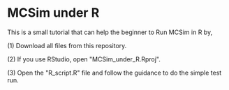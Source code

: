 # MCSim under R

This is a small tutorial that can help the beginner to Run MCSim in R by,

(1) Download all files from this repository.

(2) If you use RStudio, open "MCSim_under_R.Rproj".

(3) Open the "R_script.R" file and follow the guidance to do the simple test run.
